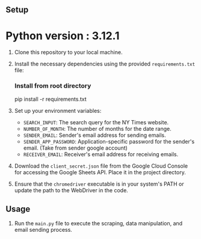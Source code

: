 
## Setup

# Python version : 3.12.1

1. Clone this repository to your local machine.

2. Install the necessary dependencies using the provided `requirements.txt` file:
   ### Install from root directory
    pip install -r requirements.txt 

3. Set up your environment variables:

   - `SEARCH_INPUT`: The search query for the NY Times website.
   - `NUMBER_OF_MONTH`: The number of months for the date range.
   - `SENDER_EMAIL`: Sender's email address for sending emails.
   - `SENDER_APP_PASSWORD`: Application-specific password for the sender's email. (Take from sender google account)
   - `RECEIVER_EMAIL`: Receiver's email address for receiving emails.

4. Download the `client_secret.json` file from the Google Cloud Console for accessing the Google Sheets API. Place it in the project directory.

5. Ensure that the `chromedriver` executable is in your system's PATH or update the path to the WebDriver in the code.

## Usage

1. Run the `main.py` file to execute the scraping, data manipulation, and email sending process.

